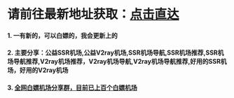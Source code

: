 # 请前往最新地址获取：[点击直达](https://7758520.ga/)
#### 1. 一有新的，可以白嫖的，我会更新上的  
#### 2. 主要分享：公益SSR机场,公益V2ray机场,SSR机场导航,SSR机场推荐,SSR机场导航推荐,V2ray机场推荐，V2ray机场导航,V2ray机场导航推荐,好用的SSR机场，好用的V2ray机场  
#### 3. [全网白嫖机场分享群，目前已上百个白嫖机场](http://test.omgad.xyz/data/locak/?cid=9&tid=66)
